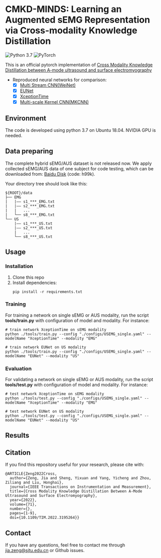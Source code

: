 # CMKD-MINDS: Learning an Augmented sEMG Representation via Cross-modality Knowledge Distillation
![Python 3.7](https://img.shields.io/badge/python-3.7-green.svg?style=plastic)
![PyTorch](https://img.shields.io/badge/PyTorch%20-%23EE4C2C.svg?style=plastic)

This is an official pytorch implementation of [Cross Modality Knowledge Distillation between A-mode ultrasound and surface electromyography](https://ieeexplore.ieee.org/document/9845471/)

* Reproduced neural networks for comparison:
  * [x] [Multi Stream CNN(WeiNet)](https://www.sciencedirect.com/science/article/abs/pii/S0167865517304439)
  * [x] [EUNet](https://github.com/increase24/EUNet)
  * [x] [XceptionTime](https://arxiv.org/abs/1911.03803)
  * [x] [Multi-scale Kernel CNN(MKCNN)](https://ieeexplore.ieee.org/document/9495836)

## Environment
The code is developed using python 3.7 on Ubuntu 18.04. NVIDIA GPU is needed.


## Data preparing
The complete hybrid sEMG/AUS dataset is not released now. We apply collected sEMG/AUS data of one subject for code testing, which can be downloaded from: [Baidu Disk](https://pan.baidu.com/s/1qitEFqvwPmD20HnbqgsDcg)
(code: h99k).

Your directory tree should look like this: 
```
${ROOT}/data
├── EMG
|   |—— s1_***_EMG.txt
|   |—— s2_***_EMG.txt
|   |   ...
|   └── s8_***_EMG.txt
└── US
    |—— s1_***_US.txt
    |—— s2_***_US.txt
    |   ...
    └── s8_***_US.txt
```

## Usage
### Installation
1. Clone this repo
2. Install dependencies:
   ```
   pip install -r requirements.txt
   ```
### Training
For training a network on single sEMG or AUS modality, run the script **tools/train.py** with configuration of model and modality. For instance:
```
# train network XceptionTime on sEMG modality
python ./tools/train.py --config "./configs/USEMG_single.yaml" --modelName "XceptionTime" --modality "EMG"

# train network EUNet on US modality
python ./tools/train.py --config "./configs/USEMG_single.yaml" --modelName "EUNet" --modality "US"
```
### Evaluation
For validating a network on single sEMG or AUS modality, run the script **tools/test.py** with configuration of model and modality. For instance:
```
# test network XceptionTime on sEMG modality
python ./tools/test.py --config "./configs/USEMG_single.yaml" --modelName "XceptionTime" --modality "EMG"

# test network EUNet on US modality
python ./tools/test.py --config "./configs/USEMG_single.yaml" --modelName "EUNet" --modality "US"
```

## Results

## Citation
If you find this repository useful for your research, please cite with:
```
@ARTICLE{Zeng2022Cross,
  author={Zeng, Jia and Sheng, Yixuan and Yang, Yicheng and Zhou, Ziliang and Liu, Honghai},
  journal={IEEE Transactions on Instrumentation and Measurement}, 
  title={Cross Modality Knowledge Distillation Between A-Mode Ultrasound and Surface Electromyography}, 
  year={2022},
  volume={71},
  number={},
  pages={1-9},
  doi={10.1109/TIM.2022.3195264}}
```

## Contact
If you have any questions, feel free to contact me through jia.zeng@sjtu.edu.cn or Github issues.

